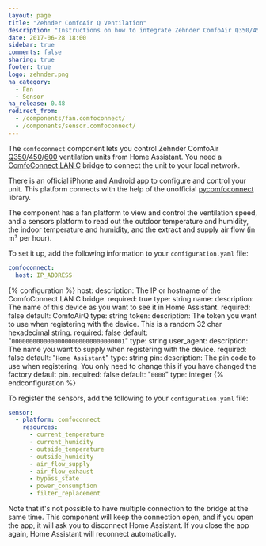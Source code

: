 ```yaml
---
layout: page
title: "Zehnder ComfoAir Q Ventilation"
description: "Instructions on how to integrate Zehnder ComfoAir Q350/450/600 ventilation systems into Home Assistant."
date: 2017-06-28 18:00
sidebar: true
comments: false
sharing: true
footer: true
logo: zehnder.png
ha_category:
  - Fan
  - Sensor
ha_release: 0.48
redirect_from:
  - /components/fan.comfoconnect/
  - /components/sensor.comfoconnect/
---
```


The `comfoconnect` component lets you control Zehnder ComfoAir [Q350](http://www.international.zehnder-systems.com/products-and-systems/comfosystems/zehnder-comfoair-q350-st)/[450](http://www.international.zehnder-systems.com/products-and-systems/comfosystems/zehnder-comfoair-q450-st)/[600](http://www.international.zehnder-systems.com/products-and-systems/comfosystems/zehnder-comfoair-q600-st)
ventilation units from Home Assistant. You need a [ComfoConnect LAN C](http://www.zehnder.co.uk/products-and-systems/comfortable-indoor-ventilation/ms-comfoair-q/ideal-control#node-21233)
bridge to connect the unit to your local network.

There is an official iPhone and Android app to configure and control your unit. This platform connects with the help of
the unofficial [pycomfoconnect](https://github.com/michaelarnauts/comfoconnect) library.

The component has a fan platform to view and control the ventilation speed, and a sensors platform to read out the outdoor temperature and humidity, the indoor temperature and humidity, and the extract and supply air flow (in m³ per hour).

To set it up, add the following information to your `configuration.yaml` file:

```yaml
comfoconnect:
  host: IP_ADDRESS
```

{% configuration %}
host:
  description: The IP or hostname of the ComfoConnect LAN C bridge.
  required: true
  type: string
name:
  description: The name of this device as you want to see it in Home Assistant.
  required: false
  default: ComfoAirQ
  type: string
token:
  description: The token you want to use when registering with the device. This is a random 32 char hexadecimal string.
  required: false
  default: "`00000000000000000000000000000001`"
  type: string
user_agent:
  description: The name you want to supply when registering with the device.
  required: false
  default: "`Home Assistant`"
  type: string
pin:
  description: The pin code to use when registering. You only need to change this if you have changed the factory default pin.
  required: false
  default: "`0000`"
  type: integer
{% endconfiguration %}

To register the sensors, add the following to your `configuration.yaml` file:

```yaml
sensor:
  - platform: comfoconnect
    resources:
      - current_temperature
      - current_humidity
      - outside_temperature
      - outside_humidity
      - air_flow_supply
      - air_flow_exhaust
      - bypass_state
      - power_consumption
      - filter_replacement
```

<p class='note'>
Note that it's not possible to have multiple connection to the bridge at the same time. This component will keep the connection open, and if you open the app, it will ask you to disconnect Home Assistant. If you close the app again, Home Assistant will reconnect automatically.
</p>
